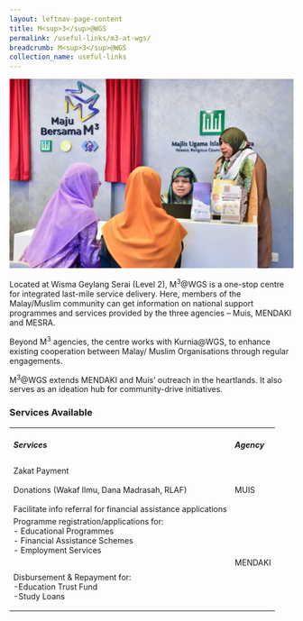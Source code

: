 ```yaml
---
layout: leftnav-page-content
title: M<sup>3</sup>@WGS
permalink: /useful-links/m3-at-wgs/
breadcrumb: M<sup>3</sup>@WGS
collection_name: useful-links
---
```


![M3@WGS](/images/m3-wgs.jpg)

Located at Wisma Geylang Serai (Level 2), M<sup>3</sup>@WGS is a one-stop centre for integrated last-mile service delivery. Here, members of the Malay/Muslim community can get information on national support programmes and services provided by the three agencies – Muis, MENDAKI and MESRA.

Beyond M<sup>3</sup> agencies, the centre works with Kurnia@WGS, to enhance existing cooperation between Malay/ Muslim Organisations through regular engagements.

M<sup>3</sup>@WGS extends MENDAKI and Muis’ outreach in the heartlands. It also serves as an ideation hub for community-drive initiatives.

### **Services Available**

<table class="table-h">
  <tr>
  <td><h5>Services</h5></td>
  <td><h5>Agency</h5></td>
  </tr>
  <tr>
    <td>Zakat Payment<br><br>
    Donations (Wakaf Ilmu, Dana Madrasah, RLAF)<br><br>
    Facilitate info referral for financial assistance applications
    </td>
    <td>MUIS</td>
  </tr>
  <tr>
<td>Programme registration/applications for:<br>
- Educational Programmes<br>
- Financial Assistance Schemes<br>
- Employment Services <br> 
  <br>

Disbursement & Repayment for:<br>
-Education Trust Fund<br>
-Study Loans
  </td>
  <td>MENDAKI</td>
  </tr>
</table>

